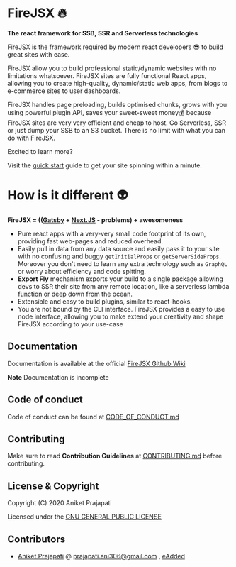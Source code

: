 # FireJSX 🔥

**The react framework for SSB, SSR and Serverless technologies**

FireJSX is the framework required by modern react developers 😎 to build great sites with ease. 

FireJSX allow you to build professional static/dynamic websites with no limitations whatsoever. FireJSX sites are fully functional React apps, allowing you to create high-quality, dynamic/static web apps, from blogs to e-commerce sites to user dashboards.

FireJSX handles page preloading, builds optimised chunks, grows with you using powerful plugin API, saves your sweet-sweet money💰 because FireJSX sites are very very efficient and cheap to host. Go Serverless, SSR or just dump your SSB to an S3 bucket. There is no limit with what you can do with FireJSX.

Excited to learn more?

Visit the [quick start](https://github.com/eAdded/FireJSX/wiki/Quick-Start) guide to get your site spinning within a minute.

# How is it different 👽

**FireJSX = (([Gatsby](https://www.gatsbyjs.org/) + [Next.JS](https://nextjs.org/) - problems) + awesomeness**

+ Pure react apps with a very-very small code footprint of its own, providing fast web-pages and reduced overhead.
+ Easily pull in data from any data source and easily pass it to your site with no confusing and buggy `getInitialProps` or `getServerSideProps`. Moreover you don't need to learn any extra technology such as `GraphQL` or worry about efficiency and code spitting.
+ **Export Fly** mechanism exports your build to a single package allowing devs to SSR their site from any remote location, like a serverless lambda function or deep down from the ocean.
+ Extensible and easy to build plugins, similar to react-hooks.
+ You are not bound by the CLI interface. FireJSX provides a easy to use node interface, allowing you to make extend your creativity and shape FireJSX according to your use-case

## Documentation

Documentation is available at the official [FireJSX Github Wiki](https://github.com/eAdded/FireJSX/wiki)

**Note** Documentation is incomplete

## Code of conduct

Code of conduct can be found at [CODE_OF_CONDUCT.md](CODE_OF_CONDUCT.md)

## Contributing

Make sure to read **Contribution Guidelines** at [CONTRIBUTING.md](CONTRIBUTING.md) before contributing.

## License & Copyright

Copyright (C) 2020 Aniket Prajapati

Licensed under the [GNU GENERAL PUBLIC LICENSE](LICENSE)

## Contributors
 + [Aniket Prajapati](https://github.com/aniketfuryrocks) @ prajapati.ani306@gmail.com , [eAdded](http://www.eadded.com)